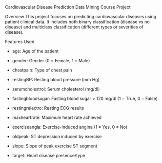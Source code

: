 Cardiovascular Disease Prediction
Data Mining Course Project

Overview
This project focuses on predicting cardiovascular diseases using patient clinical data.
It includes both binary classification (disease vs no disease) and multiclass classification (different types or severities of disease).


Features Used
- age: Age of the patient

- gender: Gender (0 = Female, 1 = Male)

- chestpain: Type of chest pain

- restingBP: Resting blood pressure (mm Hg)

- serumcholestrol: Serum cholesterol (mg/dl)

- fastingbloodsugar: Fasting blood sugar > 120 mg/dl (1 = True, 0 = False)

- restingrelectro: Resting ECG results

- maxheartrate: Maximum heart rate achieved

- exerciseangia: Exercise-induced angina (1 = Yes, 0 = No)

- oldpeak: ST depression induced by exercise

- slope: Slope of peak exercise ST segment

- target: Heart disease presence/type
